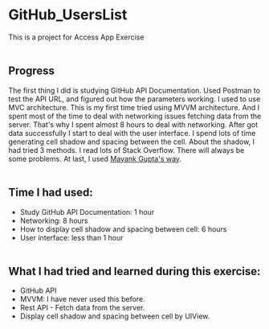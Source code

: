 # GitHub_UsersList
This is a project for Access App Exercise
<br/><br/>
## Progress
The first thing I did is studying GitHub API Documentation. Used Postman to test the API URL, and figured out how the parameters working. I used to use MVC architecture. This is my first time tried using MVVM architecture. And I spent most of the time to deal with networking issues fetching data from the server. That's why I spent almost 8 hours to deal with networking. After got data successfully I start to deal with the user interface. I spend lots of time generating cell shadow and spacing between the cell. About the shadow, I had tried 3 methods. I read lots of Stack Overflow. There will always be some problems. At last, I used [Mayank Gupta's way](https://www.youtube.com/watch?v=cubXeDj0LPI).
<br/><br/>
## Time I had used:
- Study GitHub API Documentation: 1 hour
- Networking: 8 hours
- How to display cell shadow and spacing between cell: 6 hours
- User interface: less than 1 hour
<br/><br/>
## What I had tried and learned during this exercise:
- GitHub API
- MVVM: I have never used this before.
- Rest API - Fetch data from the server.
- Display cell shadow and spacing between cell by UIView.
